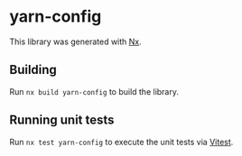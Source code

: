 # yarn-config

This library was generated with [Nx](https://nx.dev).

## Building

Run `nx build yarn-config` to build the library.

## Running unit tests

Run `nx test yarn-config` to execute the unit tests via [Vitest](https://vitest.dev/).
